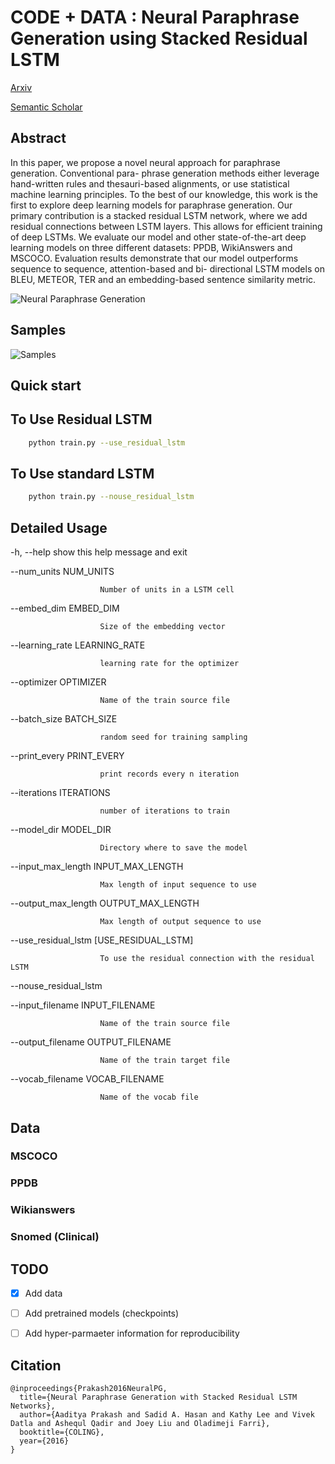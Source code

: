 # CODE + DATA : Neural Paraphrase Generation using Stacked Residual LSTM
[Arxiv](https://arxiv.org/abs/1610.03098)

[Semantic Scholar](https://www.semanticscholar.org/paper/Neural-Paraphrase-Generation-with-Stacked-Residual-Prakash-Hasan/0662db8ec063f14507b43e4f93884c0d0e051d68)


## Abstract

In this paper, we propose a novel neural approach for paraphrase generation. 
Conventional para- phrase generation methods either leverage hand-written rules 
and thesauri-based alignments, or use statistical machine learning principles. 
To the best of our knowledge, this work is the first to explore deep learning 
models for paraphrase generation. Our primary contribution is a stacked residual 
LSTM network, where we add residual connections between LSTM layers. This allows for 
efficient training of deep LSTMs. We evaluate our model and other state-of-the-art 
deep learning models on three different datasets: PPDB, WikiAnswers and MSCOCO. 
Evaluation results demonstrate that our model outperforms sequence to sequence, 
attention-based and bi- directional LSTM models on BLEU, METEOR, TER and 
an embedding-based sentence similarity metric.

![Neural Paraphrase Generation](https://github.com/iamaaditya/iamaaditya.github.io/raw/master/images/residual_lstm_small.png)

## Samples

![Samples](https://github.com/iamaaditya/iamaaditya.github.io/raw/master/images/paraphrase_samples.png)


## Quick start

## To Use Residual LSTM
```bash
	python train.py --use_residual_lstm
```
## To Use standard LSTM
```bash
	python train.py --nouse_residual_lstm
```

## Detailed Usage
  -h, --help            show this help message and exit

  --num_units NUM_UNITS

                        Number of units in a LSTM cell

  --embed_dim EMBED_DIM

                        Size of the embedding vector

  --learning_rate LEARNING_RATE

                        learning rate for the optimizer

  --optimizer OPTIMIZER

                        Name of the train source file

  --batch_size BATCH_SIZE

                        random seed for training sampling

  --print_every PRINT_EVERY

                        print records every n iteration

  --iterations ITERATIONS

                        number of iterations to train

  --model_dir MODEL_DIR

                        Directory where to save the model

  --input_max_length INPUT_MAX_LENGTH

                        Max length of input sequence to use

  --output_max_length OUTPUT_MAX_LENGTH

                        Max length of output sequence to use

  --use_residual_lstm [USE_RESIDUAL_LSTM]

                        To use the residual connection with the residual LSTM

  --nouse_residual_lstm

  --input_filename INPUT_FILENAME

                        Name of the train source file

  --output_filename OUTPUT_FILENAME

                        Name of the train target file

  --vocab_filename VOCAB_FILENAME

                        Name of the vocab file

## Data

### MSCOCO
### PPDB
### Wikianswers
### Snomed (Clinical)

## TODO
- [x] Add data
- [ ] Add pretrained models (checkpoints)
- [ ] Add hyper-parmaeter information for reproducibility


## Citation

```
@inproceedings{Prakash2016NeuralPG,
  title={Neural Paraphrase Generation with Stacked Residual LSTM Networks},
  author={Aaditya Prakash and Sadid A. Hasan and Kathy Lee and Vivek Datla and Ashequl Qadir and Joey Liu and Oladimeji Farri},
  booktitle={COLING},
  year={2016}
}
```
